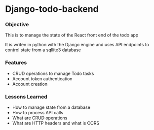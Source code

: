 # Django-todo-backend

### Objective ###
This is to manage the state of the React front end of the todo app

It is writen in python with the Django engine and uses API endpoints to control state from a sqllite3 database

### Features ###
- CRUD operations to manage Todo tasks
- Account token authentication
- Account creation

### Lessons Learned ###
- How to manage state from a database
- How to process API calls
- What are CRUD operations
- What are HTTP headers and what is CORS
